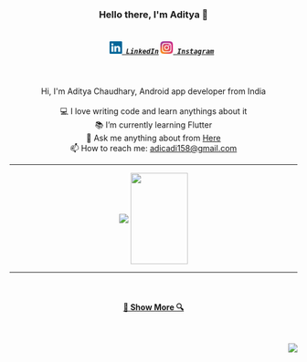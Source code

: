 <h3 align="center">Hello there, I'm Aditya 👋</h3>
<h5 align="center">
  <code>
    <a href="https://www.linkedin.com/in/adicadi/" title="LinkedIn Profile"><img width="22" src="https://github.com/adicadi/adicadi/blob/master/linkedin.svg"> LinkedIn</a></code>
  <code><a href="https://www.instagram.com/_adicadi_/" title="Instagram Profile"><img width="22" src="https://github.com/adicadi/adicadi/blob/master/Instagram.svg"> Instagram</a></code>
</h5>
<br>
<p align="center">
  Hi, I'm Aditya Chaudhary, Android app developer from India
  <br>
  <br>
  💻 I love writing code and learn anythings about it
  <br>
  📚 I’m currently learning Flutter
  <br>
  💬 Ask me anything about from <a href="https://github.com/adicadi/adicadi/issues" title="Issues">Here</a>
  <br>
  📫 How to reach me: <a href="mailto: adicadi158@gmail.com">adicadi158@gmail.com</a>
</p>

<hr>
<p align=center>
    <img height=160 align="center" src="https://github-readme-stats.vercel.app/api?username=adicadi&show_icons=true&theme=gotham">
    <img height=160 width=100 align="center" src="https://github-readme-stats.vercel.app/api/top-langs/?username=adicadi&title_color=2aa889&text_color=99d1ce&icon_color=2bbc8a&bg_color=0c1014&langs_count=8&layout=compact" />

</p>
<hr>
<br>
<h4 align="center"><a href=https://github.com/adicadi?tab=repositories title="Show Repositories">🔎 Show More 🔍</a></h4>

<br><p align="right">![](https://visitor-badge.laobi.icu/badge?page_id=adicadi.adicadi)<br>

 

